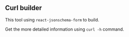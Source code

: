 ## Curl builder

This tool using `react-jsonschema-form` to build.

Get the more detailed information using  `curl -h` command.

